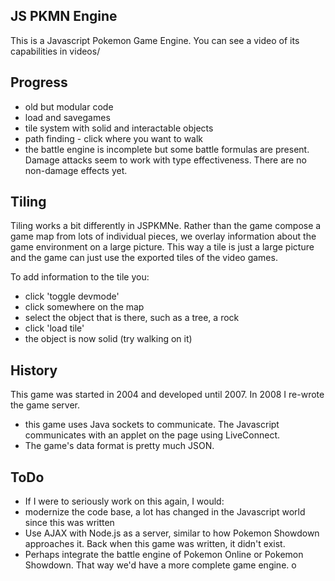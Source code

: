 ## JS PKMN Engine

This is a Javascript Pokemon Game Engine. You can see a video of its capabilities in videos/

## Progress
 * old but modular code
 * load and savegames
 * tile system with solid and interactable objects
 * path finding - click where you want to walk
 * the battle engine is incomplete but some battle formulas are present. Damage attacks seem to work with type effectiveness. There are no non-damage effects yet.

## Tiling

Tiling works a bit differently in JSPKMNe. Rather than the game compose a game map from lots of individual pieces, we overlay information about the game environment on a large picture. This way a tile is just a large picture and the game can just use the exported tiles of the video games.

To add information to the tile you:

 * click 'toggle devmode'
 * click somewhere on the map
 * select the object that is there, such as a tree, a rock
 * click 'load tile'
 * the object is now solid (try walking on it)

## History

This game was started in 2004 and developed until 2007. In 2008 I re-wrote the game server.

 * this game uses Java sockets to communicate. The Javascript communicates with an applet on the page using LiveConnect.
 * The game's data format is pretty much JSON.

## ToDo

 * If I were to seriously work on this again, I would:
  * modernize the code base, a lot has changed in the Javascript world since this was written
 * Use AJAX with Node.js as a server, similar to how Pokemon Showdown approaches it. Back when this game was written, it didn't exist.
 * Perhaps integrate the battle engine of Pokemon Online or Pokemon Showdown. That way we'd have a more complete game engine.
o


